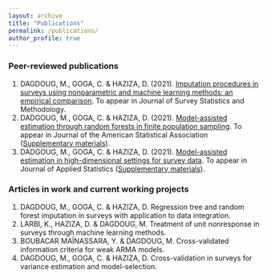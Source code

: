 ```yaml
---
layout: archive
title: "Publications"
permalink: /publications/
author_profile: true
---
```



### Peer-reviewed publications
1. DAGDOUG, M., GOGA, C. & HAZIZA, D. (2021). [Imputation procedures in surveys using nonparametric and machine learning methods: an empirical comparison](https://academic.oup.com/jssam/advance-article-abstract/doi/10.1093/jssam/smab004/6362120). To appear in Journal of Survey Statistics and Methodology.
2. DADGOUG, M., GOGA, C. & HAZIZA, D. (2021). [Model-assisted estimation through random forests in finite population sampling](http://mehdiDagdoug.github.io/files/marf.pdf). To appear in Journal of the American Statistical Association ([Supplementary materials](http://mehdiDagdoug.github.io/files/marfSM.pdf)).
3. DADGOUG, M., GOGA, C. & HAZIZA, D. (2021). [Model-assisted estimation in high-dimensional settings for survey data](http://mehdiDagdoug.github.io/files/mahidim.pdf). To appear in Journal of Applied Statistics ([Supplementary materials](http://mehdiDagdoug.github.io/files/mahidimSM.pdf)).

### Articles in work and current working projects
1. DAGDOUG, M., GOGA, C. & HAZIZA, D. Regression tree and random forest imputation in surveys with application to data integration.
2. LARBI, K., HAZIZA, D. & DAGDOUG, M. Treatment of unit nonresponse in surveys through machine learning methods.
3. BOUBACAR MAÏNASSARA, Y. & DAGDOUG, M. Cross-validated information criteria for weak ARMA models.
4. DAGDOUG, M., GOGA, C. & HAZIZA, D. Cross-validation in surveys for variance estimation and model-selection.



